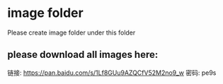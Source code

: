 # image folder

Please create image folder under this folder

## please download all images here:
链接: https://pan.baidu.com/s/1Lf8GUu9AZQCfV52M2no9_w 密码: pe9s